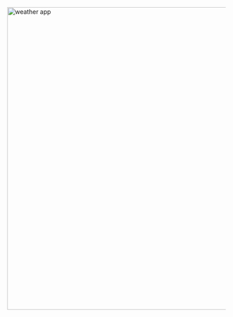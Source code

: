 
<img width="698" alt="weather app" src="https://github.com/Bukhariu33/Ecommerce-Website/assets/101917043/8535aad4-3840-4f34-bb4e-1bdd45f2d68e">
